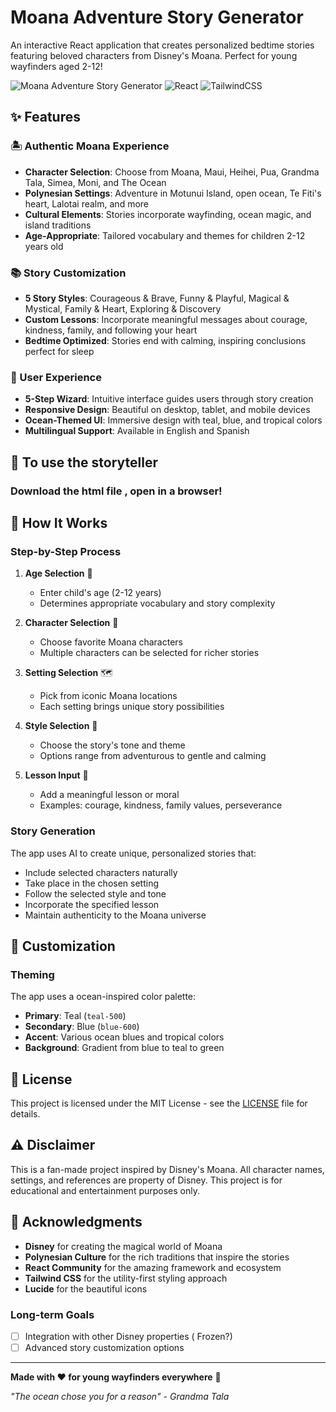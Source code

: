 

# Moana Adventure Story Generator

An interactive React application that creates personalized bedtime stories featuring beloved characters from Disney's Moana. Perfect for young wayfinders aged 2-12!

![Moana Adventure Story Generator](https://img.shields.io/badge/Disney-Moana%20Themed-blue?style=for-the-badge&logo=disney)
![React](https://img.shields.io/badge/React-18+-61DAFB?style=for-the-badge&logo=react)
![TailwindCSS](https://img.shields.io/badge/Tailwind-CSS-38B2AC?style=for-the-badge&logo=tailwind-css)

## ✨ Features

### 🏝️ Authentic Moana Experience
- **Character Selection**: Choose from Moana, Maui, Heihei, Pua, Grandma Tala, Simea, Moni, and The Ocean
- **Polynesian Settings**: Adventure in Motunui Island, open ocean, Te Fiti's heart, Lalotai realm, and more
- **Cultural Elements**: Stories incorporate wayfinding, ocean magic, and island traditions
- **Age-Appropriate**: Tailored vocabulary and themes for children 2-12 years old

### 📚 Story Customization
- **5 Story Styles**: Courageous & Brave, Funny & Playful, Magical & Mystical, Family & Heart, Exploring & Discovery
- **Custom Lessons**: Incorporate meaningful messages about courage, kindness, family, and following your heart
- **Bedtime Optimized**: Stories end with calming, inspiring conclusions perfect for sleep

### 🌺 User Experience
- **5-Step Wizard**: Intuitive interface guides users through story creation
- **Responsive Design**: Beautiful on desktop, tablet, and mobile devices
- **Ocean-Themed UI**: Immersive design with teal, blue, and tropical colors
- **Multilingual Support**: Available in English and Spanish

## 🚀 To use the storyteller 

### Download the html file , open in a browser! 

## 📱 How It Works

### Step-by-Step Process

1. **Age Selection** 🎂
   - Enter child's age (2-12 years)
   - Determines appropriate vocabulary and story complexity

2. **Character Selection** 👥
   - Choose favorite Moana characters
   - Multiple characters can be selected for richer stories

3. **Setting Selection** 🗺️
   - Pick from iconic Moana locations
   - Each setting brings unique story possibilities

4. **Style Selection** 🎨
   - Choose the story's tone and theme
   - Options range from adventurous to gentle and calming

5. **Lesson Input** 💝
   - Add a meaningful lesson or moral
   - Examples: courage, kindness, family values, perseverance

### Story Generation
The app uses AI to create unique, personalized stories that:
- Include selected characters naturally
- Take place in the chosen setting
- Follow the selected style and tone
- Incorporate the specified lesson
- Maintain authenticity to the Moana universe



## 🎨 Customization

### Theming
The app uses a ocean-inspired color palette:
- **Primary**: Teal (`teal-500`)
- **Secondary**: Blue (`blue-600`) 
- **Accent**: Various ocean blues and tropical colors
- **Background**: Gradient from blue to teal to green




## 📄 License

This project is licensed under the MIT License - see the [LICENSE](LICENSE) file for details.

## ⚠️ Disclaimer

This is a fan-made project inspired by Disney's Moana. All character names, settings, and references are property of Disney. This project is for educational and entertainment purposes only.

## 🙏 Acknowledgments

- **Disney** for creating the magical world of Moana
- **Polynesian Culture** for the rich traditions that inspire the stories
- **React Community** for the amazing framework and ecosystem
- **Tailwind CSS** for the utility-first styling approach
- **Lucide** for the beautiful icons



### Long-term Goals
- [ ] Integration with other Disney properties ( Frozen?)
- [ ] Advanced story customization options

---

**Made with ❤️ for young wayfinders everywhere** 🌺

*"The ocean chose you for a reason" - Grandma Tala*
